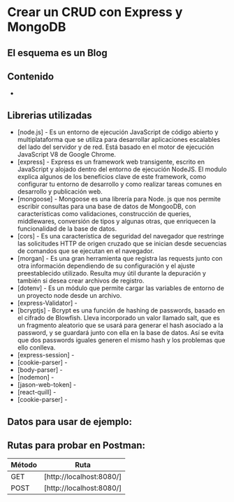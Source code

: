 # Crear un CRUD con Express y MongoDB
## El esquema es un Blog 

## Contenido

- 


## Librerias utilizadas

- [node.js] - Es un entorno de ejecución JavaScript de código abierto y multiplataforma que se utiliza para desarrollar aplicaciones escalables del lado del servidor y de red. Está basado en el motor de ejecución JavaScript V8 de Google Chrome.
- [express] - Express es un framework web transigente, escrito en JavaScript y alojado dentro del entorno de ejecución NodeJS. El modulo explica algunos de los beneficios clave de este framework, como configurar tu entorno de desarrollo y como realizar tareas comunes en desarrollo y publicación web.
- [mongoose] - Mongoose es una librería para Node. js que nos permite escribir consultas para una base de datos de MongooDB, con características como validaciones, construcción de queries, middlewares, conversión de tipos y algunas otras, que enriquecen la funcionalidad de la base de datos.
- [cors] - Es una característica de seguridad del navegador que restringe las solicitudes HTTP de origen cruzado que se inician desde secuencias de comandos que se ejecutan en el navegador.
- [morgan] - Es una gran herramienta que registra las requests junto con otra información dependiendo de su configuración y el ajuste preestablecido utilizado. Resulta muy útil durante la depuración y también si desea crear archivos de registro.
- [dotenv] - Es un módulo que permite cargar las variables de entorno de un proyecto node desde un archivo.
- [express-Validator] - 
- [bcryptjs] - Bcrypt es una función de hashing de passwords, basado en el cifrado de Blowfish. Lleva incorporado un valor llamado salt, que es un fragmento aleatorio que se usará para generar el hash asociado a la password, y se guardará junto con ella en la base de datos. Así se evita que dos passwords iguales generen el mismo hash y los problemas que ello conlleva.
- [express-session] -  
- [cookie-parser] - 
- [body-parser] - 
- [nodemon] - 
- [jason-web-token] - 
- [react-quill] - 
- [cookie-parser] - 




## Datos para usar de ejemplo:


## Rutas para probar en Postman:

| Método | Ruta |
| ------ | ------ |
| GET | [http://localhost:8080/]|
| POST | [http://localhost:8080/]|